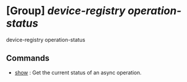 # [Group] _device-registry operation-status_

device-registry operation-status

## Commands

- [show](/Commands/device-registry/operation-status/_show.md)
: Get the current status of an async operation.
